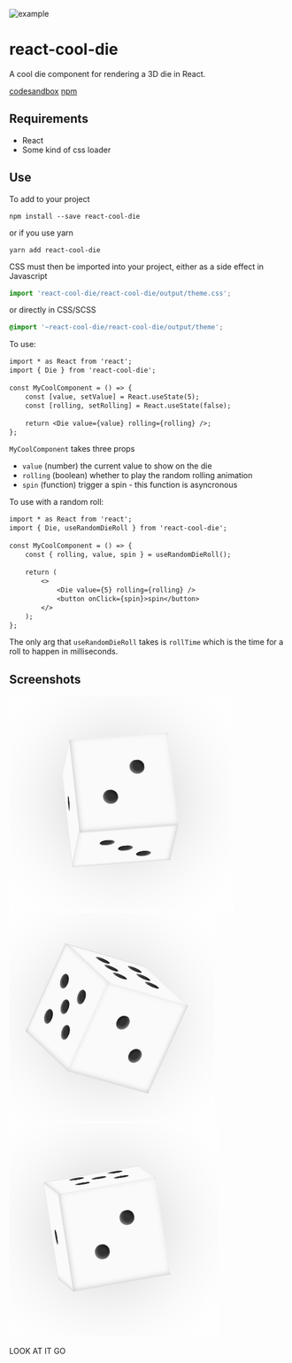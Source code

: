 ![example](./example.jpg)

# react-cool-die

A cool die component for rendering a 3D die in React.

[codesandbox](https://codesandbox.io/s/weathered-cookies-10o2p)
[npm](https://www.npmjs.com/package/react-cool-die)

## Requirements

-   React
-   Some kind of css loader

## Use

To add to your project

```
npm install --save react-cool-die
```

or if you use yarn

```
yarn add react-cool-die
```

CSS must then be imported into your project, either as a side effect in Javascript

```js
import 'react-cool-die/react-cool-die/output/theme.css';
```

or directly in CSS/SCSS

```css
@import '~react-cool-die/react-cool-die/output/theme';
```

To use:

```tsx
import * as React from 'react';
import { Die } from 'react-cool-die';

const MyCoolComponent = () => {
    const [value, setValue] = React.useState(5);
    const [rolling, setRolling] = React.useState(false);

    return <Die value={value} rolling={rolling} />;
};
```

`MyCoolComponent` takes three props

-   `value` (number) the current value to show on the die
-   `rolling` (boolean) whether to play the random rolling animation
-   `spin` (function) trigger a spin - this function is asyncronous

To use with a random roll:

```tsx
import * as React from 'react';
import { Die, useRandomDieRoll } from 'react-cool-die';

const MyCoolComponent = () => {
    const { rolling, value, spin } = useRandomDieRoll();

    return (
        <>
            <Die value={5} rolling={rolling} />
            <button onClick={spin}>spin</button>
        </>
    );
};
```

The only arg that `useRandomDieRoll` takes is `rollTime` which is the time for a roll to happen in milliseconds.

## Screenshots

![example](./screenshots/1.png)
![example](./screenshots/2.png)
![example](./screenshots/3.png)

LOOK AT IT GO
